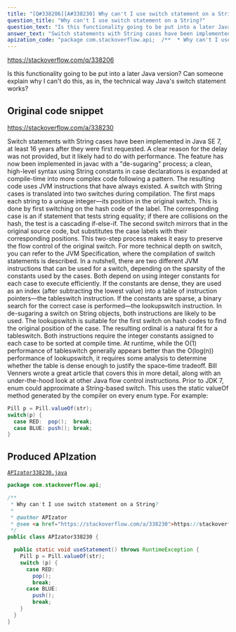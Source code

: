```yaml
---
title: "[Q#338206][A#338230] Why can't I use switch statement on a String?"
question_title: "Why can't I use switch statement on a String?"
question_text: "Is this functionality going to be put into a later Java version? Can someone explain why I can't do this, as in, the technical way Java's switch statement works?"
answer_text: "Switch statements with String cases have been implemented in Java SE 7, at least 16 years after they were first requested. A clear reason for the delay was not provided, but it likely had to do with performance. The feature has now been implemented in javac with a \"de-sugaring\" process; a clean, high-level syntax using String constants in case declarations is expanded at compile-time into more complex code following a pattern. The resulting code uses JVM instructions that have always existed. A switch with String cases is translated into two switches during compilation. The first maps each string to a unique integer—its position in the original switch. This is done by first switching on the hash code of the label. The corresponding case is an if statement that tests string equality; if there are collisions on the hash, the test is a cascading if-else-if. The second switch mirrors that in the original source code, but substitutes the case labels with their corresponding positions. This two-step process makes it easy to preserve the flow control of the original switch. For more technical depth on switch, you can refer to the JVM Specification, where the compilation of switch statements is described. In a nutshell, there are two different JVM instructions that can be used for a switch, depending on the sparsity of the constants used by the cases. Both depend on using integer constants for each case to execute efficiently. If the constants are dense, they are used as an index (after subtracting the lowest value) into a table of instruction pointers—the tableswitch instruction. If the constants are sparse, a binary search for the correct case is performed—the lookupswitch instruction. In de-sugaring a switch on String objects, both instructions are likely to be used. The lookupswitch is suitable for the first switch on hash codes to find the original position of the case. The resulting ordinal is a natural fit for a tableswitch. Both instructions require the integer constants assigned to each case to be sorted at compile time. At runtime, while the O(1) performance of tableswitch generally appears better than the O(log(n)) performance of lookupswitch, it requires some analysis to determine whether the table is dense enough to justify the space–time tradeoff. Bill Venners wrote a great article that covers this in more detail, along with an under-the-hood look at other Java flow control instructions. Prior to JDK 7, enum could approximate a String-based switch. This uses the static valueOf method generated by the compiler on every enum type. For example:"
apization_code: "package com.stackoverflow.api;  /**  * Why can't I use switch statement on a String?  *  * @author APIzator  * @see <a href=\"https://stackoverflow.com/a/338230\">https://stackoverflow.com/a/338230</a>  */ public class APIzator338230 {    public static void useStatement() throws RuntimeException {     Pill p = Pill.valueOf(str);     switch (p) {       case RED:         pop();         break;       case BLUE:         push();         break;     }   } }"
---
```


https://stackoverflow.com/q/338206

Is this functionality going to be put into a later Java version?
Can someone explain why I can&#x27;t do this, as in, the technical way Java&#x27;s switch statement works?



## Original code snippet

https://stackoverflow.com/a/338230

Switch statements with String cases have been implemented in Java SE 7, at least 16 years after they were first requested. A clear reason for the delay was not provided, but it likely had to do with performance.
The feature has now been implemented in javac with a &quot;de-sugaring&quot; process; a clean, high-level syntax using String constants in case declarations is expanded at compile-time into more complex code following a pattern. The resulting code uses JVM instructions that have always existed.
A switch with String cases is translated into two switches during compilation. The first maps each string to a unique integer—its position in the original switch. This is done by first switching on the hash code of the label. The corresponding case is an if statement that tests string equality; if there are collisions on the hash, the test is a cascading if-else-if. The second switch mirrors that in the original source code, but substitutes the case labels with their corresponding positions. This two-step process makes it easy to preserve the flow control of the original switch.
For more technical depth on switch, you can refer to the JVM Specification, where the compilation of switch statements is described. In a nutshell, there are two different JVM instructions that can be used for a switch, depending on the sparsity of the constants used by the cases. Both depend on using integer constants for each case to execute efficiently.
If the constants are dense, they are used as an index (after subtracting the lowest value) into a table of instruction pointers—the tableswitch instruction.
If the constants are sparse, a binary search for the correct case is performed—the lookupswitch instruction.
In de-sugaring a switch on String objects, both instructions are likely to be used. The lookupswitch is suitable for the first switch on hash codes to find the original position of the case. The resulting ordinal is a natural fit for a tableswitch.
Both instructions require the integer constants assigned to each case to be sorted at compile time. At runtime, while the O(1) performance of tableswitch generally appears better than the O(log(n)) performance of lookupswitch, it requires some analysis to determine whether the table is dense enough to justify the space–time tradeoff. Bill Venners wrote a great article that covers this in more detail, along with an under-the-hood look at other Java flow control instructions.
Prior to JDK 7, enum could approximate a String-based switch. This uses the static valueOf method generated by the compiler on every enum type. For example:

```java
Pill p = Pill.valueOf(str);
switch(p) {
  case RED:  pop();  break;
  case BLUE: push(); break;
}
```

## Produced APIzation

[`APIzator338230.java`](https://github.com/pasqualesalza/apization-temp-data/raw/master/apizations/java/APIzator338230.java)

```java
package com.stackoverflow.api;

/**
 * Why can't I use switch statement on a String?
 *
 * @author APIzator
 * @see <a href="https://stackoverflow.com/a/338230">https://stackoverflow.com/a/338230</a>
 */
public class APIzator338230 {

  public static void useStatement() throws RuntimeException {
    Pill p = Pill.valueOf(str);
    switch (p) {
      case RED:
        pop();
        break;
      case BLUE:
        push();
        break;
    }
  }
}

```